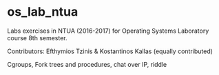 # os_lab_ntua
Labs exercises in NTUA (2016-2017) for Operating Systems Laboratory course 8th semester. 

Contributors: Efthymios Tzinis & Kostantinos Kallas (equally contributed)

Cgroups, Fork trees and procedures, chat over IP, riddle

